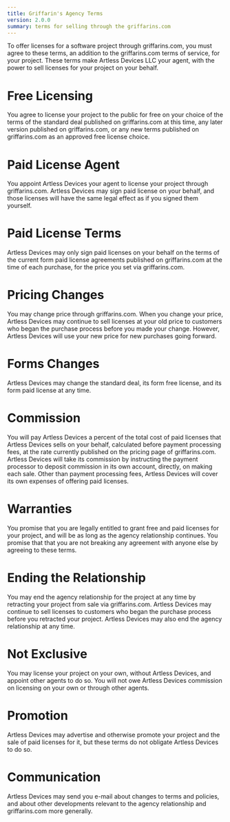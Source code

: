 ```yaml
---
title: Griffarin's Agency Terms
version: 2.0.0
summary: terms for selling through the griffarins.com
---
```


To offer licenses for a software project through griffarins.com, you must agree to these terms, an addition to the griffarins.com terms of service, for your project.  These terms make Artless Devices LLC your agent, with the power to sell licenses for your project on your behalf.

# Free Licensing

You agree to license your project to the public for free on your choice of the terms of the standard deal published on griffarins.com at this time, any later version published on griffarins.com, or any new terms published on griffarins.com as an approved free license choice.

# Paid License Agent

You appoint Artless Devices your agent to license your project through griffarins.com.  Artless Devices may sign paid license on your behalf, and those licenses will have the same legal effect as if you signed them yourself.

# Paid License Terms

Artless Devices may only sign paid licenses on your behalf on the terms of the current form paid license agreements published on griffarins.com at the time of each purchase, for the price you set via griffarins.com.

# Pricing Changes

You may change price through griffarins.com.  When you change your price, Artless Devices may continue to sell licenses at your old price to customers who began the purchase process before you made your change. However,  Artless Devices will use your new price for new purchases going forward.

# Forms Changes 

Artless Devices may change the standard deal, its form free license, and its form paid license at any time.

# Commission

You will pay Artless Devices a percent of the total cost of paid licenses that Artless Devices sells on your behalf, calculated before payment processing fees, at the rate currently published on the pricing page of griffarins.com.  Artless Devices will take its commission by instructing the payment processor to deposit commission in its own account, directly, on making each sale.  Other than payment processing fees, Artless Devices will cover its own expenses of offering paid licenses.

# Warranties

You promise that you are legally entitled to grant free and paid licenses for your project, and will be as long as the agency relationship continues.  You promise that that you are not breaking any agreement with anyone else by agreeing to these terms.

# Ending the Relationship

You may end the agency relationship for the project at any time by retracting your project from sale via griffarins.com.  Artless Devices may continue to sell licenses to customers who began the purchase process before you retracted your project.  Artless Devices may also end the agency relationship at any time.

# Not Exclusive

You may license your project on your own, without Artless Devices, and appoint other agents to do so.  You will not owe Artless Devices commission on licensing on your own or through other agents.

# Promotion

Artless Devices may advertise and otherwise promote your project and the sale of paid licenses for it, but these terms do not obligate Artless Devices to do so.

# Communication

Artless Devices may send you e-mail about changes to terms and policies, and about other developments relevant to the agency relationship and griffarins.com more generally.
